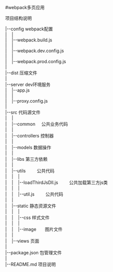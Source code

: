 #webpack多页应用

项目结构说明

|--config     webpack配置 <br/>
|&nbsp;&nbsp;&nbsp;&nbsp;|<br/>
|&nbsp;&nbsp;&nbsp;&nbsp;|--webpack.build.js<br/>
|&nbsp;&nbsp;&nbsp;&nbsp;|<br/>
|&nbsp;&nbsp;&nbsp;&nbsp;|--webpack.dev.config.js<br/>
|&nbsp;&nbsp;&nbsp;&nbsp;|<br/>
|&nbsp;&nbsp;&nbsp;&nbsp;|--webpack.prod.config.js<br/>
|<br/>
|--dist       压缩文件 <br/>
|<br/>
|--server      dev环境服务 <br/>
|&nbsp;&nbsp;&nbsp;&nbsp;|--app.js<br/>
|&nbsp;&nbsp;&nbsp;&nbsp;|<br/>
|&nbsp;&nbsp;&nbsp;&nbsp;|--proxy.config.js<br/>
|<br/>
|--src        代码源文件 <br/>
|&nbsp;&nbsp;&nbsp;&nbsp;|<br/>
|&nbsp;&nbsp;&nbsp;&nbsp;|--common     公共业务代码 <br/>
|&nbsp;&nbsp;&nbsp;&nbsp;|<br/>
|&nbsp;&nbsp;&nbsp;&nbsp;|--controllers     控制器 <br/>
|&nbsp;&nbsp;&nbsp;&nbsp;|<br/>
|&nbsp;&nbsp;&nbsp;&nbsp;|--models          数据操作 <br/>
|&nbsp;&nbsp;&nbsp;&nbsp;|<br/>
|&nbsp;&nbsp;&nbsp;&nbsp;|--libs            第三方依赖 <br/>
|&nbsp;&nbsp;&nbsp;&nbsp;|<br/>
|&nbsp;&nbsp;&nbsp;&nbsp;|--utils          公共代码 <br/>
|&nbsp;&nbsp;&nbsp;&nbsp;|&nbsp;&nbsp;&nbsp;&nbsp;|<br/>
|&nbsp;&nbsp;&nbsp;&nbsp;|&nbsp;&nbsp;&nbsp;&nbsp;|--loadThirdJsDll.js         公共加载第三方js类 <br/>
|&nbsp;&nbsp;&nbsp;&nbsp;|&nbsp;&nbsp;&nbsp;&nbsp;|<br/>
|&nbsp;&nbsp;&nbsp;&nbsp;|&nbsp;&nbsp;&nbsp;&nbsp;|--util.js         公共代码 <br/>
|&nbsp;&nbsp;&nbsp;&nbsp;|<br/>
|&nbsp;&nbsp;&nbsp;&nbsp;|--static          静态资源文件 <br/>
|&nbsp;&nbsp;&nbsp;&nbsp;|&nbsp;&nbsp;&nbsp;&nbsp;|<br/>
|&nbsp;&nbsp;&nbsp;&nbsp;|&nbsp;&nbsp;&nbsp;&nbsp;|--css         样式文件 <br/>
|&nbsp;&nbsp;&nbsp;&nbsp;|&nbsp;&nbsp;&nbsp;&nbsp;|<br/>
|&nbsp;&nbsp;&nbsp;&nbsp;|&nbsp;&nbsp;&nbsp;&nbsp;|--image       图片文件 <br/>
|&nbsp;&nbsp;&nbsp;&nbsp;| <br/>
|&nbsp;&nbsp;&nbsp;&nbsp;|--views     页面<br/>
|  
|--package.json  包管理文件 <br/>
|<br/>
|--README.md     项目说明
